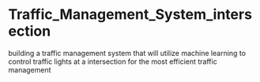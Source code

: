 # Traffic_Management_System_intersection
building a traffic management system that will utilize machine learning to control traffic lights at a intersection for the most efficient traffic management
